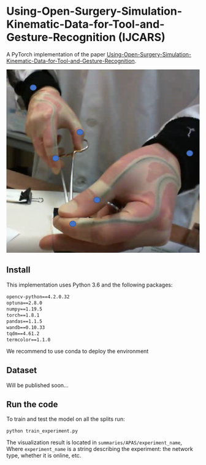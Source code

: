 # Using-Open-Surgery-Simulation-Kinematic-Data-for-Tool-and-Gesture-Recognition (IJCARS)
A PyTorch implementation of the paper [Using-Open-Surgery-Simulation-Kinematic-Data-for-Tool-and-Gesture-Recognition](https://link.springer.com/article/10.1007/s11548-022-02615-1).

![Sensors' Locations](figures/sensor_localization_v2.png)

## Install
This implementation uses Python 3.6 and the following packages:
```
opencv-python==4.2.0.32
optuna==2.8.0
numpy==1.19.5
torch==1.8.1
pandas==1.1.5
wandb==0.10.33
tqdm==4.61.2
termcolor==1.1.0
```
We recommend to use conda to deploy the environment

## Dataset
Will be published soon...

## Run the code
To train and test the model on all the splits run:
```
python train_experiment.py
```
The visualization result is located in `summaries/APAS/experiment_name`,
Where `experiment_name` is a string describing the experiment: the network type, whether it is online, etc.
